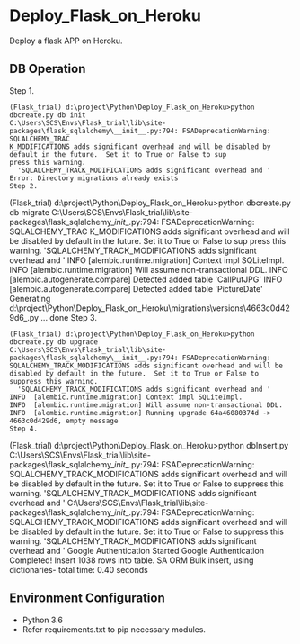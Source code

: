 # Deploy_Flask_on_Heroku
Deploy a flask APP on Heroku.

## DB Operation
Step 1.
``` 
(Flask_trial) d:\project\Python\Deploy_Flask_on_Heroku>python dbcreate.py db init
C:\Users\SCS\Envs\Flask_trial\lib\site-packages\flask_sqlalchemy\__init__.py:794: FSADeprecationWarning: SQLALCHEMY_TRAC
K_MODIFICATIONS adds significant overhead and will be disabled by default in the future.  Set it to True or False to sup
press this warning.
  'SQLALCHEMY_TRACK_MODIFICATIONS adds significant overhead and '
Error: Directory migrations already exists
Step 2.
``` 
(Flask_trial) d:\project\Python\Deploy_Flask_on_Heroku>python dbcreate.py db migrate
C:\Users\SCS\Envs\Flask_trial\lib\site-packages\flask_sqlalchemy\__init__.py:794: FSADeprecationWarning: SQLALCHEMY_TRAC
K_MODIFICATIONS adds significant overhead and will be disabled by default in the future.  Set it to True or False to sup
press this warning.
  'SQLALCHEMY_TRACK_MODIFICATIONS adds significant overhead and '
INFO  [alembic.runtime.migration] Context impl SQLiteImpl.
INFO  [alembic.runtime.migration] Will assume non-transactional DDL.
INFO  [alembic.autogenerate.compare] Detected added table 'CallPutJPG'
INFO  [alembic.autogenerate.compare] Detected added table 'PictureDate'
Generating d:\project\Python\Deploy_Flask_on_Heroku\migrations\versions\4663c0d429d6_.py ... done
Step 3.
``` 
(Flask_trial) d:\project\Python\Deploy_Flask_on_Heroku>python dbcreate.py db upgrade
C:\Users\SCS\Envs\Flask_trial\lib\site-packages\flask_sqlalchemy\__init__.py:794: FSADeprecationWarning: SQLALCHEMY_TRACK_MODIFICATIONS adds significant overhead and will be disabled by default in the future.  Set it to True or False to suppress this warning.
  'SQLALCHEMY_TRACK_MODIFICATIONS adds significant overhead and '
INFO  [alembic.runtime.migration] Context impl SQLiteImpl.
INFO  [alembic.runtime.migration] Will assume non-transactional DDL.
INFO  [alembic.runtime.migration] Running upgrade 64a46080374d -> 4663c0d429d6, empty message
Step 4.
``` 
(Flask_trial) d:\project\Python\Deploy_Flask_on_Heroku>python dbInsert.py
C:\Users\SCS\Envs\Flask_trial\lib\site-packages\flask_sqlalchemy\__init__.py:794: FSADeprecationWarning: SQLALCHEMY_TRACK_MODIFICATIONS adds significant overhead and will be disabled by default in the future.  Set it to True or False to suppress this warning.
  'SQLALCHEMY_TRACK_MODIFICATIONS adds significant overhead and '
C:\Users\SCS\Envs\Flask_trial\lib\site-packages\flask_sqlalchemy\__init__.py:794: FSADeprecationWarning: SQLALCHEMY_TRACK_MODIFICATIONS adds significant overhead and will be disabled by default in the future.  Set it to True or False to suppress this warning.
  'SQLALCHEMY_TRACK_MODIFICATIONS adds significant overhead and '
Google Authentication Started
Google Authentication Completed!
Insert 1038 rows into table.
SA ORM Bulk insert, using dictionaries- total time: 0.40 seconds

## Environment Configuration
* Python 3.6
* Refer requirements.txt to pip necessary modules.
